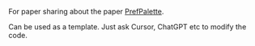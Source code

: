 For paper sharing about the paper [PrefPalette](https://arxiv.org/abs/2507.13541v1).

Can be used as a template. Just ask Cursor, ChatGPT etc to modify the code.